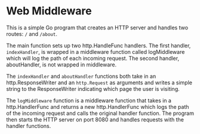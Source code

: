 # Web Middleware

This is a simple Go program that creates an HTTP server and handles two routes: `/` and `/about`.

The main function sets up two http.HandleFunc handlers. The first handler, `indexHandler`, is wrapped in a middleware function called logMiddleware which will log the path of each incoming request. The second handler, aboutHandler, is not wrapped in middleware.

The `indexHandler` and `aboutHandler` functions both take in an http.ResponseWriter and an `http.Request` as arguments and writes a simple string to the ResponseWriter indicating which page the user is visiting.

The `logMiddleware` function is a middleware function that takes in a http.HandlerFunc and returns a new http.HandlerFunc which logs the path of the incoming request and calls the original handler function. The program then starts the HTTP server on port 8080 and handles requests with the handler functions.
